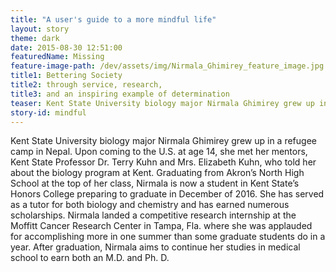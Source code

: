 ```yaml
---
title: "A user's guide to a more mindful life"
layout: story
theme: dark
date: 2015-08-30 12:51:00
featuredName: Missing
feature-image-path: /dev/assets/img/Nirmala_Ghimirey_feature_image.jpg
title1: Bettering Society
title2: through service, research,
title3: and an inspiring example of determination
teaser: Kent State University biology major Nirmala Ghimirey grew up in a refugee camp in Nepal.
story-id: mindful
---
```

Kent State University biology major Nirmala Ghimirey grew up in a refugee camp in Nepal. Upon coming to the U.S. at age 14, she met her mentors, Kent State Professor Dr. Terry Kuhn and Mrs. Elizabeth Kuhn, who told her about the biology program at Kent. Graduating from Akron’s North High School at the top of her class, Nirmala is now a student in Kent State’s Honors College preparing to graduate in December of 2016.  She has served as a tutor for both biology and chemistry and has earned numerous scholarships.  Nirmala landed a competitive research internship at the Moffitt Cancer Research Center in Tampa, Fla. where she was applauded for accomplishing more in one summer than some graduate students do in a year.  After graduation, Nirmala aims to continue her studies in medical school to earn both an M.D. and Ph. D.  

